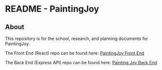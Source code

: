 # **README - PaintingJoy**

## **About**

This repository is for the school, research, and planning documents for PaintingJoy.

The Front End (React) repo can be found here: [PaintingJoy Front End](https://github.com/booshja/Painting-Joy-frontend)

The Back End (Express API) repo can be found here: [Painting Joy Back End](https://github.com/booshja/Painting-Joy-backend)
